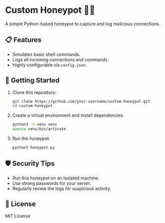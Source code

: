 # Custom Honeypot 🕵️‍♂️

A simple Python-based honeypot to capture and log malicious connections.

## 📋 Features
- Simulates basic shell commands.
- Logs all incoming connections and commands.
- Highly configurable via `config.json`.

## 🚀 Getting Started
1. Clone this repository:
    ```bash
    git clone https://github.com/your-username/custom-honeypot.git
    cd custom-honeypot
    ```
2. Create a virtual environment and install dependencies:
    ```bash
    python3 -m venv venv
    source venv/bin/activate
    ```

3. Run the honeypot:
    ```bash
    python3 honeypot.py
    ```

## 🛡️ Security Tips
- Run this honeypot on an isolated machine.
- Use strong passwords for your server.
- Regularly review the logs for suspicious activity.

## 📝 License
MIT License

